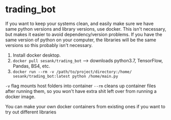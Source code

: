 # trading_bot

If you want to keep your systems clean, and easily make sure we have same python versions and library versions, use docker.
This isn't necessary, but makes it easier to avoid dependency/version problems. If you have the same version of python on your computer, the libraries will be the same versions so this probably isn't necessary.

1. Install docker desktop.
2. `docker pull sesank/trading_bot` --> downloads python3.7, TensorFlow, Pandas, BS4, etc.
3. `docker run --rm -v /path/to/project/directory:/home/ sesank/trading_bot:latest python /home/main.py`


`-v` flag mounts host folders into container
`--rm` cleans up container files after running them, so you won't have extra shit left over from running a docker image.
<p> You can make your own docker containers from existing ones if you want to try out different libraries </p>
